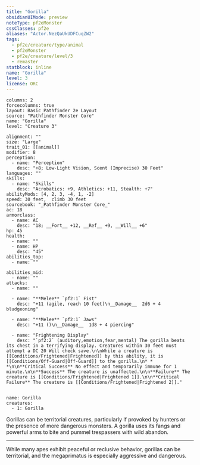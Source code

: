 ```yaml
---
title: "Gorilla"
obsidianUIMode: preview
noteType: pf2eMonster
cssClasses: pf2e
aliases: "Actor.NezQaUkUDFCuqZW2" 
tags:
  - pf2e/creature/type/animal
  - pf2eMonster
  - pf2e/creature/level/3
  - remaster
statblock: inline
name: "Gorilla"
level: 3
license: ORC
---
```


```statblock
columns: 2
forcecolumns: true
layout: Basic Pathfinder 2e Layout
source: "Pathfinder Monster Core"
name: "Gorilla"
level: "Creature 3"

alignment: ""
size: "Large"
trait_01: [[animal]]
modifier: 8
perception:
  - name: "Perception"
    desc: "+8; Low-Light Vision, Scent (Imprecise) 30 Feet"
languages: ""
skills:
  - name: "Skills"
    desc: "Acrobatics: +9, Athletics: +11, Stealth: +7"
abilityMods: [4, 2, 3, -4, 1, -2]
speed: 30 feet,  climb 30 feet
sourcebook: "_Pathfinder Monster Core_"
ac: 18
armorclass:
  - name: AC
    desc: "18; __Fort__ +12, __Ref__ +9, __Will__ +6"
hp: 45
health:
  - name: ""
  - name: HP
    desc: "45"
abilities_top:
  - name: ""

abilities_mid:
  - name: ""
attacks:
  - name: ""

  - name: "**Melee** `pf2:1` Fist"
    desc: "+11 (agile, reach 10 feet)\n__Damage__  2d6 + 4 bludgeoning"

  - name: "**Melee** `pf2:1` Jaws"
    desc: "+11 ()\n__Damage__  1d8 + 4 piercing"

  - name: "Frightening Display"
    desc: "`pf2:2` (auditory,emotion,fear,mental) The gorilla beats its chest in a terrifying display. Creatures within 30 feet must attempt a DC 20 Will check save.\n\nWhile a creature is [[Conditions/Frightened|Frightened]] by this ability, it is [[Conditions/Off-Guard|Off-Guard]] to the gorilla.\n* * *\n\n**Critical Success** No effect and temporarily immune for 1 minute.\n\n**Success** The creature is unaffected.\n\n**Failure** The creature is [[Conditions/Frightened|Frightened 1]].\n\n**Critical Failure** The creature is [[Conditions/Frightened|Frightened 2]]."
 
```

```encounter-table
name: Gorilla
creatures:
  - 1: Gorilla
```



Gorillas can be territorial creatures, particularly if provoked by hunters or the presence of more dangerous monsters. A gorilla uses its fangs and powerful arms to bite and pummel trespassers with wild abandon.

* * *

While many apes exhibit peaceful or reclusive behavior, gorillas can be territorial, and the megaprimatus is especially aggressive and dangerous.
